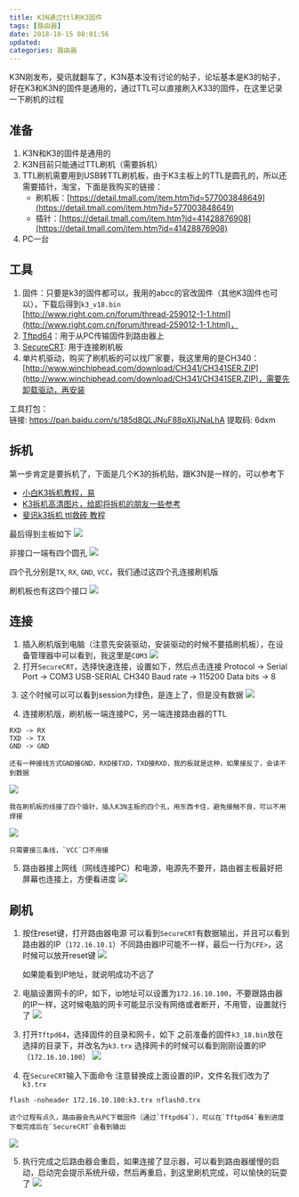 ```yaml
---
title: K3N通过ttl刷K3固件
tags: [路由器]
date: 2018-10-15 08:01:56
updated:
categories: 路由器
---
```



K3N刚发布，斐讯就翻车了，K3N基本没有讨论的帖子，论坛基本是K3的帖子，好在K3和K3N的固件是通用的，通过TTL可以直接刷入K33的固件，在这里记录一下刷机的过程

<!-- more -->

## 准备
1. K3N和K3的固件是通用的
2. K3N目前只能通过TTL刷机（需要拆机）
3. TTL刷机需要用到USB转TTL刷机板，由于K3主板上的TTL是圆孔的，所以还需要插针，淘宝，下面是我购买的链接：  
    * 刷机板：[https://detail.tmall.com/item.htm?id=577003848649](https://detail.tmall.com/item.htm?id=577003848649)
    * 插针：[https://detail.tmall.com/item.htm?id=41428876908](https://detail.tmall.com/item.htm?id=41428876908)
4. PC一台

## 工具
1. 固件：只要是k3的固件都可以，我用的abcc的官改固件（其他K3固件也可以），下载后得到`k3_v18.bin`    
[http://www.right.com.cn/forum/thread-259012-1-1.html](http://www.right.com.cn/forum/thread-259012-1-1.html)，
2. [Tftpd64](http://tftpd32.jounin.net/tftpd32_download.html)：用于从PC传输固件到路由器上
3. [SecureCRT](): 用于连接刷机板
4. 单片机驱动，购买了刷机板的可以找厂家要，我这里用的是CH340：[http://www.winchiphead.com/download/CH341/CH341SER.ZIP](http://www.winchiphead.com/download/CH341/CH341SER.ZIP)，需要先卸载驱动，再安装

工具打包：  
链接: https://pan.baidu.com/s/185d8QLJNuF88pXIjJNaLhA 提取码: 6dxm


## 拆机
第一步肯定是要拆机了，下面是几个K3的拆机贴，跟K3N是一样的，可以参考下

* [小白K3拆机教程，易](http://www.right.com.cn/forum/forum.php?mod=viewthread&tid=261298&page=1)
* [K3拆机高清图片，给即将拆机的朋友一些参考 ](http://www.right.com.cn/forum/forum.php?mod=viewthread&tid=313112&page=1)
* [斐讯k3拆机 ttl救砖 教程](https://www.bilibili.com/video/av25547854)

最后得到主板如下
![](/images/post/1501539561946_.pic.jpg)

非接口一端有四个圆孔
![](/images/post/1521539561960_.pic.jpg)

四个孔分别是`TX`, `RX`, `GND`, `VCC`，我们通过这四个孔连接刷机版

刷机板也有这四个接口
![](/images/post/9f7dec8a-91fa-4f31-b02c-7a38d50cf7f0.png)

## 连接

1. 插入刷机版到电脑（注意先安装驱动，安装驱动的时候不要插刷机板），在设备管理器中可以看到，我这里是`COM3`
![](/images/post/5261539508714_.pic_hd.jpg)
2. 打开`SecureCRT`，选择快速连接，设置如下，然后点击连接
    Protocol -> Serial
    Port -> COM3 USB-SERIAL CH340
    Baud rate -> 115200
    Data bits -> 8

![]()
3. 这个时候可以可以看到session为绿色，是连上了，但是没有数据
![](/images/post/WechatIMG527.png)

4. 连接刷机版，刷机板一端连接PC，另一端连接路由器的TTL
```
RXD -> RX
TXD -> TX
GND -> GND
```
    还有一种接线方式GND接GND，RXD接TXD，TXD接RXD，我的板就是这种，如果接反了，会读不到数据
![](/images/post/1539572232493.jpg)

    我在刷机板的线接了四个插针，插入K3N主板的四个孔，用东西卡住，避免接触不良，可以不用焊接
![](/images/post/1539571592462.jpg)

    只需要接三条线，`VCC`口不用接

5. 路由器接上网线（网线连接PC）和电源，电源先不要开，路由器主板最好把屏幕也连接上，方便看进度
![](/images/post/1539572736618.jpg)

## 刷机
1. 按住reset键，打开路由器电源
可以看到`SecureCRT`有数据输出，并且可以看到路由器的IP（`172.16.10.1`）不同路由器IP可能不一样，最后一行为`CFE>`，这时候可以放开reset键
![](/images/post/1539572872063.jpg)

    如果能看到IP地址，就说明成功不远了

2. 电脑设置网卡的IP，如下，ip地址可以设置为`172.16.10.100`，不要跟路由器的IP一样，这时候电脑的网卡可能显示没有网络或者断开，不用管，设置就行了
![](/images/post/1539573194674.jpg)

3. 打开`Tftpd64`，选择固件的目录和网卡，如下
之前准备的固件`k3_18.bin`放在选择的目录下，并改名为`k3.trx`
选择网卡的时候可以看到刚刚设置的IP（`172.16.10.100`）
![](/images/post/1539573297662.jpg)

4. 在`SecureCRT`输入下面命令
注意替换成上面设置的IP，文件名我们改为了`k3.trx`
```shell
flash -noheader 172.16.10.100:k3.trx nflash0.trx
```
    这个过程有点久，路由器会先从PC下载固件（通过`Tftpd64`），可以在`Tftpd64`看到进度
    下载完成后在`SecureCRT`会看到输出
![](/images/post/1539573633154.jpg)

5. 执行完成之后路由器会重启，如果连接了显示器，可以看到路由器缓慢的启动，启动完会提示系统升级，然后再重启，到这里刷机完成，可以愉快的玩耍了
![](/images/post/1539573821336.jpg)







